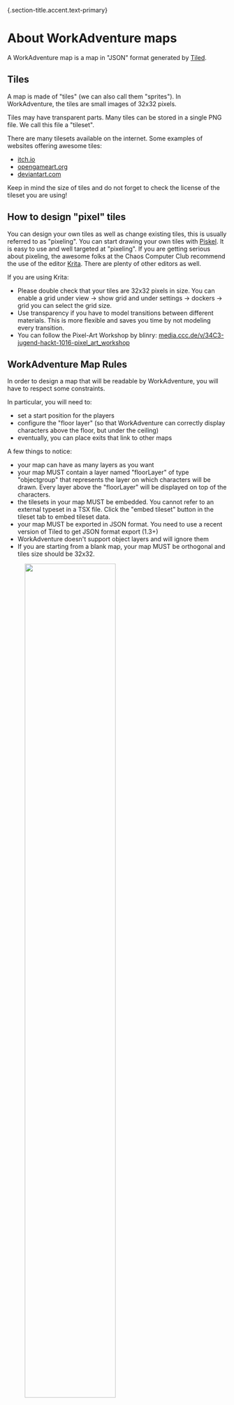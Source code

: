 {.section-title.accent.text-primary}
# About WorkAdventure maps

A WorkAdventure map is a map in "JSON" format generated by [Tiled](https://www.mapeditor.org/).

## Tiles

A map is made of "tiles" (we can also call them "sprites"). In WorkAdventure, the tiles are small images of 32x32 pixels.

Tiles may have transparent parts. Many tiles can be stored in a single PNG file. We call this file a "tileset".

There are many tilesets available on the internet. Some examples of websites offering awesome tiles:

*   [itch.io](https://itch.io/)
*   [opengameart.org](https://opengameart.org/)
*   [deviantart.com](https://www.deviantart.com/)

Keep in mind the size of tiles and do not forget to check the license of the tileset you are using!


## How to design "pixel" tiles

You can design your own tiles as well as change existing tiles, this is usually referred to as "pixeling". You can start drawing your own tiles with [Piskel](https://www.piskelapp.com/). It is easy to use and well targeted at "pixeling". If you are getting serious about pixeling, the awesome folks at the Chaos Computer Club recommend the use of the editor [Krita](https://krita.org/). There are plenty of other editors as well.

If you are using Krita:

*   Please double check that your tiles are 32x32 pixels in size. You can enable a grid under view -> show grid and under settings -> dockers -> grid you can select the grid size.
*   Use transparency if you have to model transitions between different materials. This is more flexible and saves you time by not modeling every transition.
*   You can follow the Pixel-Art Workshop by blinry: [media.ccc.de/v/34C3-jugend-hackt-1016-pixel_art_workshop](https://media.ccc.de/v/34C3-jugend-hackt-1016-pixel_art_workshop)

## WorkAdventure Map Rules

In order to design a map that will be readable by WorkAdventure, you will have to respect some constraints.

In particular, you will need to:

*   set a start position for the players
*   configure the "floor layer" (so that WorkAdventure can correctly display characters above the floor, but under the ceiling)
*   eventually, you can place exits that link to other maps

A few things to notice:

*   your map can have as many layers as you want
*   your map MUST contain a layer named "floorLayer" of type "objectgroup" that represents the layer on which characters will be drawn. Every layer above the "floorLayer" will be displayed on top of the characters.
*   the tilesets in your map MUST be embedded. You cannot refer to an external typeset in a TSX file. Click the "embed tileset" button in the tileset tab to embed tileset data.
*   your map MUST be exported in JSON format. You need to use a recent version of Tiled to get JSON format export (1.3+)
*   WorkAdventure doesn't support object layers and will ignore them
*   If you are starting from a blank map, your map MUST be orthogonal and tiles size should be 32x32.

<div>
    <figure class="figure">
        <img src="https://workadventu.re/img/docs/tiled_screenshot_1.png" class="figure-img img-fluid rounded" alt="" style="width: 70%" />
        <figcaption class="figure-caption">"floorLayer" is compulsory</figcaption>
    </figure>
</div>

## Building walls and "collidable" areas

By default, the characters can traverse any tiles. If you want to prevent your characeter from going through a tile (like a wall or a desktop), you must make this tile "collidable". You can do this by settings the `collides` property on a given tile.

To make a tile "collidable", you should:

1.  select the relevant tileset and switch to "edit" mode:
    
    ![](https://workadventu.re/img/docs/collides-1.png){.document-img}
    
2.  right click on a tile of the tileset to select it:

    ![](https://workadventu.re/img/docs/collides-2.png){.document-img}
    
3.  on the left pane in the custom properties section, right click and select "Add properties":

    ![](https://workadventu.re/img/docs/collides-3.png){.document-img}

    Please add a `collides` property. The type of the property must be **bool**.

4.  finally, check the checkbox for the `collides` property:

    ![](https://workadventu.re/img/docs/collides-4.png){.document-img}

Repeat for every tile that should be "collidable".

## Adding behaviour with properties

In the next sections, you will see how you can add behaviour on your map by adding "properties".
You can add properties for a variety of features: putting exits, opening websites, meeting rooms, silent zones, etc...

You can add properties either on individual tiles of a tileset OR on a complete layer.

If you put a property on a layer, it will be triggered if your Woka walks on any tile of the layer.

The exception is the "collides" property that can only be set on tiles, but not on a complete layer.
